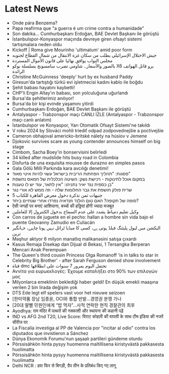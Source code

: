 # Latest News
-  Onde pára Benzema?
-  Papa reafirma que "a guerra é um crime contra a humanidade"
-  Son dakika... Cumhurbaşkanı Erdoğan, BAE Devlet Başkanı ile görüştü
-  İstanbulspor-Konyaspor maçında devreye giren ofsayt sistemi tartışmalara neden oldu
-  Kickoff | Roma give Mourinho 'ultimatum' amid poor form
-  جيش الاحتلال الإسرائيلي يطلب من سكان غزة الانتقال من شمال القطاع لجنوبه
-  مجلس النواب يوافق نهائيا على قانون الأموال المستردة
-  بالصور والأسعار.. شاومي تضرب سامسونج بسلسلة بوكو X6 برو قاتل الهواتف الرائدة
-  Christine McGuinness 'deeply' hurt by ex husband Paddy
-  Giresun'da tartıştığı türkü evi işletmecisi kadını kablo ile boğdu
-  Şehit babası hayatını kaybetti!
-  CHP'li Engin Altay'ın babası, son yolculuğuna uğurlandı
-  Bursa'da şehitlerimiz anılıyor!
-  Bursa'da bir kişi evinde yaşamını yitirdi
-  Cumhurbaşkanı Erdoğan, BAE Devlet Başkanı ile görüştü
-  Antalyaspor - Trabzonspor maçı CANLI İZLE (Antalyaspor - Trabzonspor maçı canlı anlatım)
-  İstanbulspor ve Konyaspor, Yarı Otomatik Ofsayt Sistemi'ne takıldı
-  V roku 2024 by Slováci mohli triediť odpad zodpovednejšie a poctivejšie
-  Cameron obhajoval americko-britské nálety na húsíov v Jemene
-  Djokovic survives scare as young contender announces himself on big stage
-  Cimbom, Sacha Boey'in bonservisini belirledi
-  34 killed after mudslide hits busy road in Colombia
-  Disfurta de una exquisita mousse de durazno en simples pasos
-  Gala Gölü Milli Parkında kara avcılığı denetimi!
-  פסגות: "תהליך הפחתות הריבית בישראל עשוי להיות איטי מאוד"
-  במקום אוכל לתינוקות - רכישת נשק: השיטה הכלכלית של חמאס נחשפת
-  בן כספית נגד יאיר נתניהו: "אין לתאר, עוד יש לו טענות"
-  שרית פולק חושפת את גבר החלומות שלה - וזה ממש לא אורי נגר
-  5 جنيهات ثمن تذكرة دخول معرض القاهرة للكتاب
-  סופה של תקופה? האם טום הולנד וזנדאיה נפרדו אחרי שנתיים ביחד?
-  ऐसी जगहों पर बनाएं आश‍ियाना, बच्‍चों की हड्ड‍ियां होंगी ज्‍यादा मजबूत
-  وكيل تعليم دمياط يشدد على عدم السماح بدخول الكنترول إلا للعاملين
-  Con carros de juguete en el pecho: hallan a hombre sin vida bajo el puente Geovanny Zamudio en Culiacán
-  الیکشن میں لیول پلیئنگ فیلڈ ہوتی ہے، کسی کا میڈیا ٹرائل نہیں ہونا چاہیے، جہانگیر ترین
-  Məşhur aktyor 6 milyon manatlıq malikanəsini satışa çıxardı
-  Kasus Remaja Disekap dan Dijual di Bekasi, 1 Tersangka Berperan Mencari Anak Perempuan
-  The Queen's third cousin Princess Olga Romanoff 'is in talks to star in Celebrity Big Brother' - after Sarah Ferguson denied show involvement
-  قناة dmc تحتفل اليوم بمرور 7 سنوات على انطلاقها
-  Αννίτα για ευρωεκλογές: Έχουμε καταλήξει στο 90% των επιλογών μας
-  Milyonlarca emeklinin beklediği haber geldi! En düşük emekli maaşına verilen 2 bin lirada değişim yok
-  DTS Ede legt elf spelers vast voor het nieuwe seizoen
-  [한미약품 장남 임종윤, OCI와 통합 반발…경영권 분쟁 가나
-  [20대 딸뻘 민원인에게 “밥 먹자”…사적 연락한 현직 경찰관의 최후
-  Ayodhya: राम मंदिर में पत्थरों की नक्काशी और स्थापना की कहानी पढ़ें
-  IND vs AFG 2nd T20, Live Score: विराट कोहली की वापसी के साथ टीम इंडिया की नजरें सीरीज पर
-  La Fiscalía investiga al PP de Valencia por "incitar al odio" contra los diputados que invistieron a Sánchez
-  Dünya Ekonomik Forumu'nun şaşaalı partileri gündeme oturdu
-  Pörssisähkön hinta pysyy huomenna maltillisena kiristyvästä pakkasesta huolimatta
-  Pörssisähkön hinta pysyy huomenna maltillisena kiristyvästä pakkasesta huolimatta
-  Delhi NCR : हवा फिर से बिगड़ी, ग्रैप तीन के प्रतिबंध किए गए लागू
